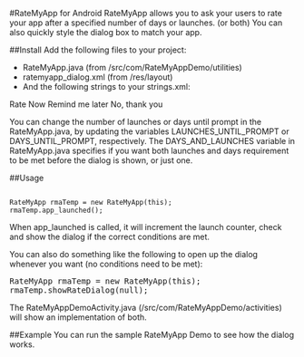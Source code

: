 #RateMyApp for Android
RateMyApp allows you to ask your users to rate your app after a specified number of days or launches. (or both) 
You can also quickly style the dialog box to match your app.

##Install
Add the following files to your project:

* RateMyApp.java (from /src/com/RateMyAppDemo/utilities)
* ratemyapp_dialog.xml (from /res/layout)
* And the following strings to your strings.xml:

<string name="ratemyapp_accept_button_label">Rate Now</string>
<string name="ratemyapp_later_button_label">Remind me later</string>
<string name="ratemyapp_cancel_button_label">No, thank you</string>

You can change the number of launches or days until prompt in the RateMyApp.java, by updating the 
variables LAUNCHES_UNTIL_PROMPT or DAYS_UNTIL_PROMPT, respectively. The DAYS_AND_LAUNCHES variable 
in RateMyApp.java specifies if you want both launches and days requirement to be met before the dialog 
is shown, or just one.

##Usage
<pre><code>
RateMyApp rmaTemp = new RateMyApp(this);
rmaTemp.app_launched();
</code></pre>

When app_launched is called, it will increment the launch counter, check and show the dialog if the
correct conditions are met.

You can also do something like the following to open up the dialog whenever you want (no conditions need to be met):
<pre>
RateMyApp rmaTemp = new RateMyApp(this);
rmaTemp.showRateDialog(null);
</code></pre>

The RateMyAppDemoActivity.java (/src/com/RateMyAppDemo/activities) will show an implementation of both.

##Example
You can run the sample RateMyApp Demo to see how the dialog works.